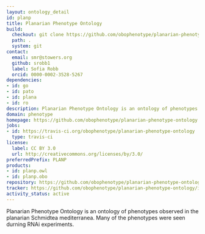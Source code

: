 ```yaml
---
layout: ontology_detail
id: planp
title: Planarian Phenotype Ontology
build:
  checkout: git clone https://github.com/obophenotype/planarian-phenotype-ontology.git
  path: .
  system: git
contact:
  email: smr@stowers.org
  github: srobb1
  label: Sofia Robb
  orcid: 0000-0002-3528-5267
dependencies:
- id: go
- id: pato
- id: plana
- id: ro
description: Planarian Phenotype Ontology is an ontology of phenotypes observed in the planarian Schmidtea mediterranea.
domain: phenotype
homepage: https://github.com/obophenotype/planarian-phenotype-ontology
jobs:
- id: https://travis-ci.org/obophenotype/planarian-phenotype-ontology
  type: travis-ci
license:
  label: CC BY 3.0
  url: http://creativecommons.org/licenses/by/3.0/
preferredPrefix: PLANP
products:
- id: planp.owl
- id: planp.obo
repository: https://github.com/obophenotype/planarian-phenotype-ontology
tracker: https://github.com/obophenotype/planarian-phenotype-ontology/issues
activity_status: active
---
```


Planarian Phenotype Ontology is an ontology of phenotypes observed in the planarian Schmidtea mediterranea. Many of the phenotypes were seen durning RNAi experiments.
